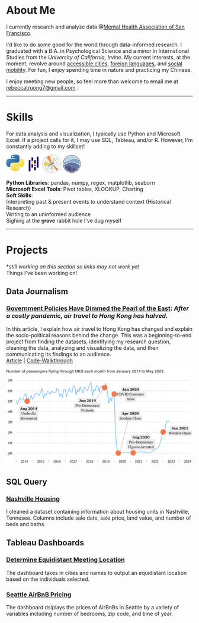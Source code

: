 # About Me
I currently research and analyze data @[Mental Health Association of San Francisco](https://www.mentalhealthsf.org/). 

I'd like to do some good for the world through data-informed research. I graduated with a B.A. in Psychological Science and a minor in International Studies from the *University of California, Irvine*. My current interests, at the moment, revolve around [accessible cities](https://www.youtube.com/c/NotJustBikes), [foreign languages](https://www.italki.com), and [social mobility](https://opportunityinsights.org/). For fun, I enjoy spending time in nature and practicing my Chinese. 

I enjoy meeting new people, so feel more than welcome to email me at [rebeccatruong7@gmail.com](mailto:rebeccatruong7@gmail.com) . 

---

# Skills
For data analysis and visualization, I typically use Python and Microsoft Excel. If a project calls for it, I may use SQL, Tableau, and/or R. However, I'm constantly adding to my skillset!   

<img src="/assets/img/python.png" width="50" height="50">
<img src="/assets/img/pandas.png" width="40" height="50">
<img src="/assets/img/matplotlib.png" width="50" height="50">
<img src="/assets/img/seaborn.png" width="50" height="50">   

**Python Libraries**: pandas, numpy, regex, matplotlib, seaborn   
**Microsoft Excel Tools**: Pivot tables, XLOOKUP, Charting   
**Soft Skills**:   
   Interpreting past & present events to understand context (Historical Research)   
   Writing to an uninformed audience   
   Sighing at the ~~grave~~ rabbit hole I've dug myself   

---

# Projects
**still working on this section so links may not work yet*   
Things I've been working on!
## Data Journalism 
### [Government Policies Have Dimmed the Pearl of the East](https://medium.com/@rebecca.truong): *After a costly pandemic, air travel to Hong Kong has halved.*
In this article, I explain how air travel to Hong Kong has changed and explain the socio-political reasons behind the change. This was a beginning-to-end project from finding the datasets, identifying my research question, cleaning the data, analyzing and visualizing the data, and then communicating its findings to an audience.   
[Article](https://medium.com/@rebecca.truong) | [Code-Walkthrough](https://github.com/rebeccatruong7/Data-Projects/blob/main/HKG%20Code%20Walkthrough.ipynb)   

[![Hong Kong Air Traffic Timeline!](assets/img/hkthumbnail_small.png)](https://medium.com/@rebecca.truong)
   
## SQL Query
### [Nashville Housing](https://github.com/rebeccatruong7/Data-Projects/blob/main/Nashville%20Housing%20Data%20Cleaning%20Queries.sql) 
I cleaned a dataset containing information about housing units in Nashville, Tennesee. Columns include sale date, sale price, land value, and number of beds and baths. 

## Tableau Dashboards
### [Determine Equidistant Meeting Location](https://public.tableau.com/views/NextAlumniMeeting/Dashboard1?:language=en-US&:display_count=n&:origin=viz_share_link) 
The dashboard takes in cities and names to output an equidistant location based on the individuals selected. 
### [Seattle AirBnB Pricing](https://public.tableau.com/views/AirBnBFullProject_16555083090270/Dashboard1?:language=en-US&:display_count=n&:origin=viz_share_link ) 
The dashboard dsiplays the prices of AirBnBs in Seattle by a variety of variables including number of bedrooms, zip code, and time of year. 
 

